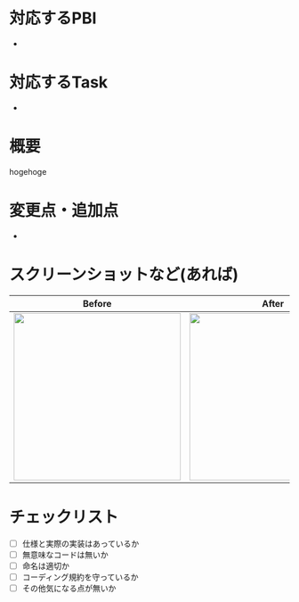 # 対応するPBI
- 

# 対応するTask
- 

# 概要
hogehoge

# 変更点・追加点
- 

# スクリーンショットなど(あれば)
Before | After
:--: | :--:
<img src="" width="300" /> | <img src="" width="300" />

# チェックリスト
- [ ] 仕様と実際の実装はあっているか
- [ ] 無意味なコードは無いか
- [ ] 命名は適切か
- [ ] コーディング規約を守っているか
- [ ] その他気になる点が無いか
